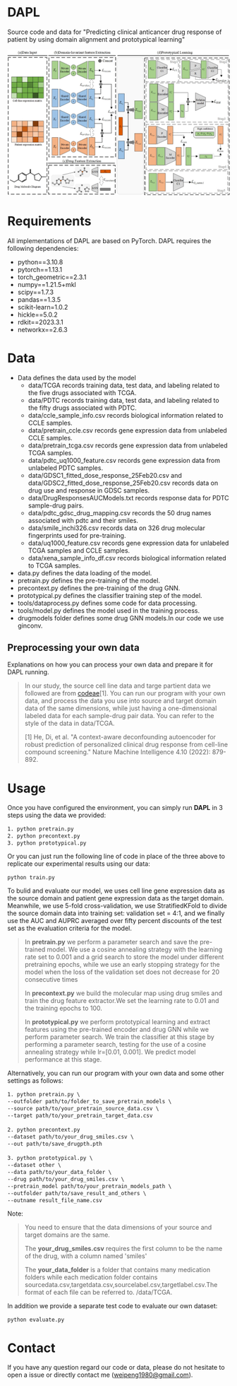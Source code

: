 DAPL
===============================
Source code and data for "Predicting clinical anticancer drug response of patient by using domain alignment and prototypical learning"

![Framework of DAPL](https://github.com/weiba/DAPL/blob/master/workflow.jpg)  
# Requirements
All implementations of DAPL are based on PyTorch. DAPL requires the following dependencies:
- python==3.10.8
- pytorch==1.13.1
- torch_geometric==2.3.1
- numpy==1.21.5+mkl
- scipy==1.7.3
- pandas==1.3.5
- scikit-learn=1.0.2
- hickle==5.0.2
- rdkit==2023.3.1
- networkx==2.6.3
# Data
- Data defines the data used by the model
    - data/TCGA records training data, test data, and labeling related to the five drugs associated with TCGA.
    - data/PDTC records training data, test data, and labeling related to the fifty drugs associated with PDTC.
    - data/ccle_sample_info.csv records biological information related to CCLE samples.
    - data/pretrain_ccle.csv records gene expression data from unlabeled CCLE samples.
    - data/pretrain_tcga.csv records gene expression data from unlabeled TCGA samples.
    - data/pdtc_uq1000_feature.csv records gene expression data from unlabeled PDTC samples.
    - data/GDSC1_fitted_dose_response_25Feb20.csv and data/GDSC2_fitted_dose_response_25Feb20.csv records data on drug use and response in GDSC samples.
    - data/DrugResponsesAUCModels.txt records response data for PDTC sample-drug pairs. 
    - data/pdtc_gdsc_drug_mapping.csv records the 50 drug names associated with pdtc and their smiles.
    - data/smile_inchi326.csv records data on 326 drug molecular fingerprints used for pre-training.
    - data/uq1000_feature.csv records gene expression data for unlabeled TCGA samples and CCLE samples.
    - data/xena_sample_info_df.csv records biological information related to TCGA samples.
- data.py defines the data loading of the model.
- pretrain.py defines the pre-training of the model.
- precontext.py defines the pre-training of the drug GNN.
- prototypical.py defines the classifier training step of the model.
- tools/dataprocess.py defines some code for data processing.
- tools/model.py defines the model used in the training process.
- drugmodels folder defines some drug GNN models.In our code we use ginconv.

## Preprocessing your own data
Explanations on how you can process your own data and prepare it for DAPL running.
> In our study, the source cell line data and targe partient data we followed are from [codeae](https://codeocean.com/capsule/1993810/tree/v1)[1]. You can run our program with your own data, and process the data you use into source and target domain data of the same dimensions, while just having a one-dimensional labeled data for each sample-drug pair data. You can refer to the style of the data in data/TCGA.
> 
> [1] He, Di, et al. "A context-aware deconfounding autoencoder for robust prediction of personalized clinical drug response from cell-line compound screening." Nature Machine Intelligence 4.10 (2022): 879-892.

# Usage
Once you have configured the environment, you can simply run **DAPL** in 3 steps using the data we provided:
```
1. python pretrain.py
2. python precontext.py
3. python prototypical.py
```
Or you can just run the following line of code in place of the three above to replicate our experimental results using our data:
```
python train.py
```
To bulid and evaluate our model, we uses cell line gene expression data as the source domain and patient gene expression data as the target domain.
Meanwhile, we use 5-fold cross-validation, we use StratifiedKFold to divide the source domain data into training set: validation set = 4:1, and we finally use the AUC and AUPRC averaged over fifty percent discounts of the test set as the evaluation criteria for the model.

>In **pretrain.py** we perform a parameter search and save the pre-trained model. We use a cosine
annealing strategy with the learning rate set to 0.001 and a grid
search to store the model under different pretraining epochs,
while we use an early stopping strategy for the model when the
loss of the validation set does not decrease for 20 consecutive
times
>
>In **precontext.py** we build the molecular map using drug smiles and train the drug feature extractor.We set the learning rate
to 0.01 and the training epochs to 100.
>
>In **prototypical.py** we perform prototypical learning and extract features using the pre-trained encoder and drug GNN while we perform parameter search. 
> We train the classifier at this stage by performing a parameter search, testing for the use of a cosine annealing strategy while lr=[0.01, 0.001].
> We predict model performance at this stage.

Alternatively, you can run our program with your own data and some other settings as follows:
```
1. python pretrain.py \
--outfolder path/to/folder_to_save_pretrain_models \
--source path/to/your_pretrain_source_data.csv \
--target path/to/your_pretrain_target_data.csv

2. python precontext.py
--dataset path/to/your_drug_smiles.csv \
--out path/to/save_drugpth.pth

3. python prototypical.py \
--dataset other \
--data path/to/your_data_folder \
--drug path/to/your_drug_smiles.csv \
--pretrain_model path/to/your_pretrain_models_path \
--outfolder path/to/save_result_and_others \
--outname result_file_name.csv 
```
Note: 
>You need to ensure that the data dimensions of your 
source and target domains are the same.
> 
>The **your_drug_smiles.csv** requires the first column to be the name of the drug, with a column named 'smiles'
>
>The **your_data_folder** is a folder that contains many medication folders while each medication folder contains sourcedata.csv,targetdata.csv,sourcelabel.csv,targetlabel.csv.The format of each file can be referred to. /data/TCGA.


In addition we provide a separate test code to evaluate our own dataset:
```
python evaluate.py
```

# Contact
If you have any question regard our code or data, please do not hesitate to open a issue or directly contact me (weipeng1980@gmail.com).
